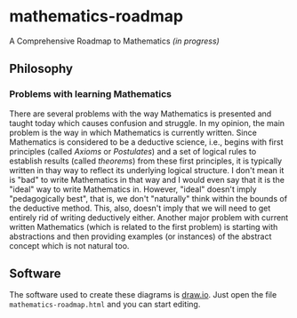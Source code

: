 # mathematics-roadmap
A Comprehensive Roadmap to Mathematics _(in progress)_

## Philosophy

### Problems with learning Mathematics
There are several problems with the way Mathematics is presented and taught today which causes confusion and struggle. In my opinion, the main problem is the way in which Mathematics is currently written. Since Mathematics is considered to be a deductive science, i.e., begins with first principles (called *Axioms* or *Postulates*) and a set of logical rules to establish results (called *theorems*) from these first principles, it is typically written in thay way to reflect its underlying logical structure. I don't mean it is "bad" to write Mathematics in that way and I would even say that it is the "ideal" way to write Mathematics in. However, "ideal" doesn't imply "pedagogically best", that is, we don't "naturally" think within the bounds of the deductive method. This, also, doesn't imply that we will need to get entirely rid of writing deductively either. Another major problem with current written Mathematics (which is related to the first problem) is starting with abstractions and then providing examples (or instances) of the abstract concept which is not natural too.

## Software

The software used to create these diagrams is [draw.io](https://www.draw.io/). Just open the file `mathematics-roadmap.html` and you can start editing.
